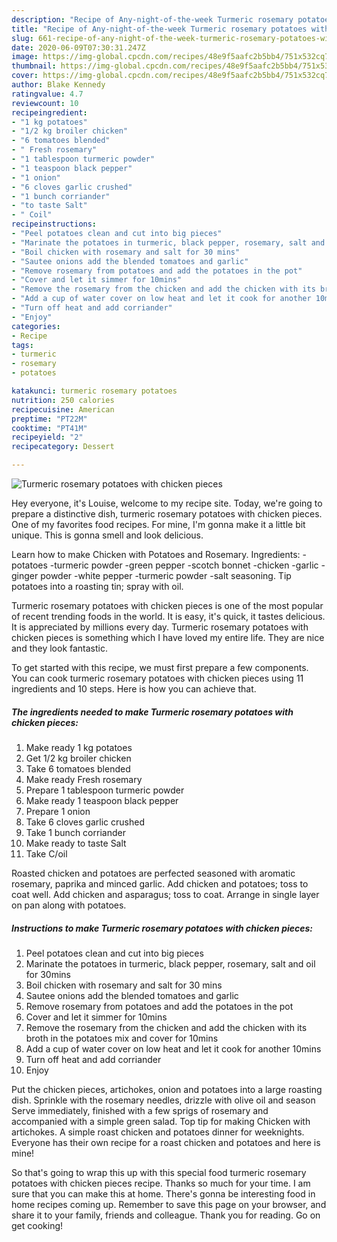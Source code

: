```yaml
---
description: "Recipe of Any-night-of-the-week Turmeric rosemary potatoes with chicken pieces"
title: "Recipe of Any-night-of-the-week Turmeric rosemary potatoes with chicken pieces"
slug: 661-recipe-of-any-night-of-the-week-turmeric-rosemary-potatoes-with-chicken-pieces
date: 2020-06-09T07:30:31.247Z
image: https://img-global.cpcdn.com/recipes/48e9f5aafc2b5bb4/751x532cq70/turmeric-rosemary-potatoes-with-chicken-pieces-recipe-main-photo.jpg
thumbnail: https://img-global.cpcdn.com/recipes/48e9f5aafc2b5bb4/751x532cq70/turmeric-rosemary-potatoes-with-chicken-pieces-recipe-main-photo.jpg
cover: https://img-global.cpcdn.com/recipes/48e9f5aafc2b5bb4/751x532cq70/turmeric-rosemary-potatoes-with-chicken-pieces-recipe-main-photo.jpg
author: Blake Kennedy
ratingvalue: 4.7
reviewcount: 10
recipeingredient:
- "1 kg potatoes"
- "1/2 kg broiler chicken"
- "6 tomatoes blended"
- " Fresh rosemary"
- "1 tablespoon turmeric powder"
- "1 teaspoon black pepper"
- "1 onion"
- "6 cloves garlic crushed"
- "1 bunch corriander"
- "to taste Salt"
- " Coil"
recipeinstructions:
- "Peel potatoes clean and cut into big pieces"
- "Marinate the potatoes in turmeric, black pepper, rosemary, salt and oil for 30mins"
- "Boil chicken with rosemary and salt for 30 mins"
- "Sautee onions add the blended tomatoes and garlic"
- "Remove rosemary from potatoes and add the potatoes in the pot"
- "Cover and let it simmer for 10mins"
- "Remove the rosemary from the chicken and add the chicken with its broth in the potatoes mix and cover for 10mins"
- "Add a cup of water cover on low heat and let it cook for another 10mins"
- "Turn off heat and add corriander"
- "Enjoy"
categories:
- Recipe
tags:
- turmeric
- rosemary
- potatoes

katakunci: turmeric rosemary potatoes 
nutrition: 250 calories
recipecuisine: American
preptime: "PT22M"
cooktime: "PT41M"
recipeyield: "2"
recipecategory: Dessert

---
```



![Turmeric rosemary potatoes with chicken pieces](https://img-global.cpcdn.com/recipes/48e9f5aafc2b5bb4/751x532cq70/turmeric-rosemary-potatoes-with-chicken-pieces-recipe-main-photo.jpg)

Hey everyone, it's Louise, welcome to my recipe site. Today, we're going to prepare a distinctive dish, turmeric rosemary potatoes with chicken pieces. One of my favorites food recipes. For mine, I'm gonna make it a little bit unique. This is gonna smell and look delicious.

Learn how to make Chicken with Potatoes and Rosemary. Ingredients: -potatoes -turmeric powder -green pepper -scotch bonnet -chicken -garlic -ginger powder -white pepper -turmeric powder -salt seasoning. Tip potatoes into a roasting tin; spray with oil.

Turmeric rosemary potatoes with chicken pieces is one of the most popular of recent trending foods in the world. It is easy, it's quick, it tastes delicious. It is appreciated by millions every day. Turmeric rosemary potatoes with chicken pieces is something which I have loved my entire life. They are nice and they look fantastic.


To get started with this recipe, we must first prepare a few components. You can cook turmeric rosemary potatoes with chicken pieces using 11 ingredients and 10 steps. Here is how you can achieve that.

<!--inarticleads1-->

##### The ingredients needed to make Turmeric rosemary potatoes with chicken pieces:

1. Make ready 1 kg potatoes
1. Get 1/2 kg broiler chicken
1. Take 6 tomatoes blended
1. Make ready  Fresh rosemary
1. Prepare 1 tablespoon turmeric powder
1. Make ready 1 teaspoon black pepper
1. Prepare 1 onion
1. Take 6 cloves garlic crushed
1. Take 1 bunch corriander
1. Make ready to taste Salt
1. Take  C/oil


Roasted chicken and potatoes are perfected seasoned with aromatic rosemary, paprika and minced garlic. Add chicken and potatoes; toss to coat well. Add chicken and asparagus; toss to coat. Arrange in single layer on pan along with potatoes. 

<!--inarticleads2-->

##### Instructions to make Turmeric rosemary potatoes with chicken pieces:

1. Peel potatoes clean and cut into big pieces
1. Marinate the potatoes in turmeric, black pepper, rosemary, salt and oil for 30mins
1. Boil chicken with rosemary and salt for 30 mins
1. Sautee onions add the blended tomatoes and garlic
1. Remove rosemary from potatoes and add the potatoes in the pot
1. Cover and let it simmer for 10mins
1. Remove the rosemary from the chicken and add the chicken with its broth in the potatoes mix and cover for 10mins
1. Add a cup of water cover on low heat and let it cook for another 10mins
1. Turn off heat and add corriander
1. Enjoy


Put the chicken pieces, artichokes, onion and potatoes into a large roasting dish. Sprinkle with the rosemary needles, drizzle with olive oil and season Serve immediately, finished with a few sprigs of rosemary and accompanied with a simple green salad. Top tip for making Chicken with artichokes. A simple roast chicken and potatoes dinner for weeknights. Everyone has their own recipe for a roast chicken and potatoes and here is mine! 

So that's going to wrap this up with this special food turmeric rosemary potatoes with chicken pieces recipe. Thanks so much for your time. I am sure that you can make this at home. There's gonna be interesting food in home recipes coming up. Remember to save this page on your browser, and share it to your family, friends and colleague. Thank you for reading. Go on get cooking!
